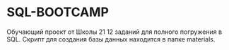 # SQL-BOOTCAMP
Обучающий проект от Школы 21 
12 заданий для полного погружения в SQL.
Скрипт для создания базы данных находится в папке materials. 
